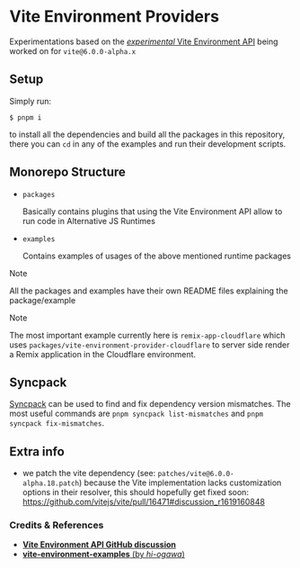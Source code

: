 # Vite Environment Providers

Experimentations based on the [_experimental_ Vite Environment API](https://deploy-preview-16471--vite-docs-main.netlify.app/guide/api-vite-environment.html) being worked on for `vite@6.0.0-alpha.x`

## Setup

Simply run:

```
$ pnpm i
```

to install all the dependencies and build all the packages in this repository, there you can `cd` in any of the examples and run their development scripts.

## Monorepo Structure

- `packages`

  Basically contains plugins that using the Vite Environment API allow to run code in Alternative JS Runtimes

- `examples`

  Contains examples of usages of the above mentioned runtime packages

> [!NOTE]
> All the packages and examples have their own README files explaining the package/example

> [!NOTE]
> The most important example currently here is `remix-app-cloudflare` which uses `packages/vite-environment-provider-cloudflare` to server side render a Remix application in the Cloudflare environment.

## Syncpack

[Syncpack](https://jamiemason.github.io/syncpack/) can be used to find and fix dependency version mismatches. The most useful commands are `pnpm syncpack list-mismatches` and `pnpm syncpack fix-mismatches`.

## Extra info

- we patch the vite dependency (see: `patches/vite@6.0.0-alpha.18.patch`) because the Vite implementation lacks customization options in their resolver, this should hopefully get fixed soon: https://github.com/vitejs/vite/pull/16471#discussion_r1619160848

### Credits & References

- [**Vite Environment API GitHub discussion**](https://github.com/vitejs/vite/discussions/16358)
- [**vite-environment-examples** (by _hi-ogawa_)](https://github.com/hi-ogawa/vite-environment-examples)
